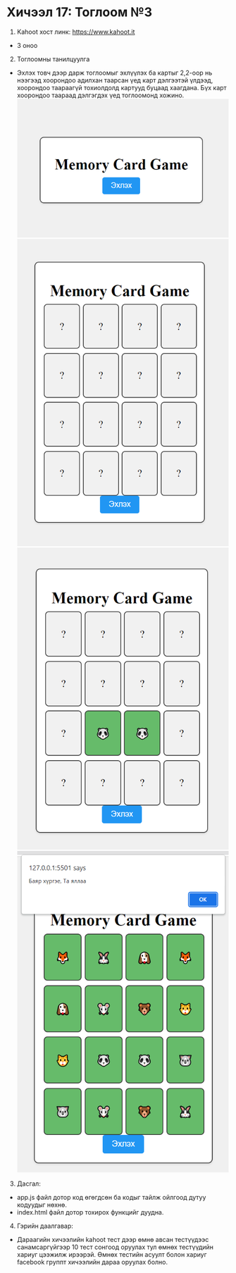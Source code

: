 # Хичээл 17: Тоглоом №3

1. Kahoot хост линк: https://www.kahoot.it
  - 3 оноо

2. Тоглоомны танилцуулга
  - Эхлэх товч дээр дарж тоглоомыг эхлүүлэх ба картыг 2,2-оор нь нээгээд хоорондоо адилхан таарсан үед карт дэлгээтэй үлдээд, хоорондоо таараагүй тохиолдолд картууд буцаад хаагдана. Бүх карт хоорондоо таараад дэлгэгдэх үед тоглоомонд хожино.
  ![Alt text](image.png)
  ![Alt text](image-1.png)
  ![Alt text](image-2.png)
  ![Alt text](image-3.png)

3. Дасгал:
  - app.js файл дотор код өгөгдсөн ба кодыг тайлж ойлгоод дутуу кодуудыг нөхнө.
  - index.html файл дотор тохирох функцийг дуудна.

4. Гэрийн даалгавар:
  - Дараагийн хичээлийн kahoot тест дээр өмнө авсан тестүүдээс санамсаргүйгээр 10 тест сонгоод оруулах тул өмнөх тестүүдийн хариуг цээжилж ирээрэй. Өмнөх тестийн асуулт болон хариуг facebook группт хичээлийн дараа оруулах болно.
